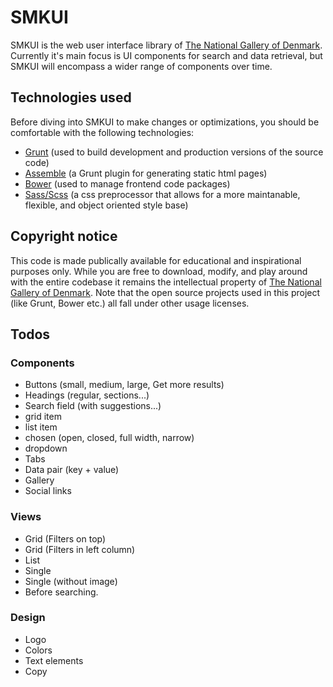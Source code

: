 # SMKUI

SMKUI is the web user interface library of [The National Gallery of Denmark](http://smk.dk/en). Currently it's main focus is UI components for search and data retrieval, but SMKUI will encompass a wider range of components over time.

## Technologies used
Before diving into SMKUI to make changes or optimizations, you should be comfortable with the following technologies:

- [Grunt](http://gruntjs.com/getting-started) (used to build development and production versions of the source code)
- [Assemble](http://assemble.io/docs) (a Grunt plugin for generating static html pages)
- [Bower](http://bower.io) (used to manage frontend code packages)
- [Sass/Scss](http://sass-lang.com/documentation) (a css preprocessor that allows for a more maintanable, flexible, and object oriented style base)

## Copyright notice
This code is made publically available for educational and inspirational purposes only. While you are free to download, modify, and play around with the entire codebase it remains the intellectual property of [The National Gallery of Denmark](http://smk.dk/en). Note that the open source projects used in this project (like Grunt, Bower etc.) all fall under other usage licenses.

## Todos

### Components
- Buttons (small, medium, large, Get more results)
- Headings (regular, sections...)
- Search field (with suggestions...)
- grid item
- list item
- chosen (open, closed, full width, narrow)
- dropdown
- Tabs
- Data pair (key + value)
- Gallery
- Social links

### Views
- Grid (Filters on top)
- Grid (Filters in left column)
- List
- Single
- Single (without image)
- Before searching.

### Design
- Logo
- Colors
- Text elements
- Copy